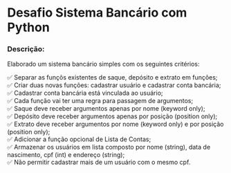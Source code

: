 # Desafio Sistema Bancário com Python

### Descrição:
Elaborado um sistema bancário simples com os seguintes critérios:

:white_check_mark: Separar as funçõs existentes de saque, depósito e extrato em funções;<br />
:white_check_mark: Criar duas novas funções: cadastrar usuário e cadastrar conta bancária;<br />
:white_check_mark: Cadastrar conta bancária está vinculada ao usuário;<br />
:white_check_mark: Cada função vai ter uma regra para passagem de argumentos;<br />
:white_check_mark: Saque deve receber argumentos apenas por nome (keyword only);<br />
:white_check_mark: Depósito deve receber argumentos apenas por posição (position only);<br />
:white_check_mark: Extrato deve receber argumentos por nome (keyword only) e por posição (position only);<br />
:white_check_mark: Adicionar a função opcional de Lista de Contas;<br />
:white_check_mark: Armazenar os usuários em lista composto por nome (string), data de nascimento, cpf (int) e endereço (string);<br />
:white_check_mark: Não permitir cadastrar mais de um usuário com o mesmo cpf.

